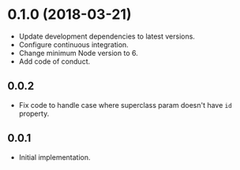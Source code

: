 # 0.1.0 (2018-03-21)

*   Update development dependencies to latest versions.
*   Configure continuous integration.
*   Change minimum Node version to 6.
*   Add code of conduct.

## 0.0.2

*   Fix code to handle case where superclass param doesn't have `id` property.

## 0.0.1

*   Initial implementation.
